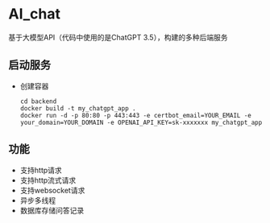 # AI_chat
基于大模型API（代码中使用的是ChatGPT 3.5），构建的多种后端服务

## 启动服务
- 创建容器
    ```
    cd backend
    docker build -t my_chatgpt_app .
    docker run -d -p 80:80 -p 443:443 -e certbot_email=YOUR_EMAIL -e your_domain=YOUR_DOMAIN -e OPENAI_API_KEY=sk-xxxxxxx my_chatgpt_app
    ```

## 功能
- 支持http请求
- 支持http流式请求
- 支持websocket请求
- 异步多线程
- 数据库存储问答记录